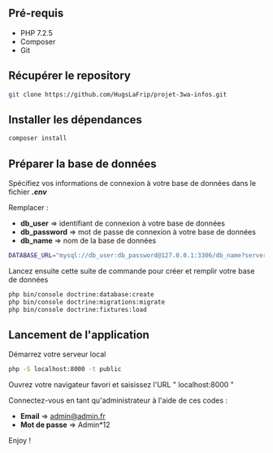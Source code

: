 ## Pré-requis

* PHP 7.2.5
* Composer
* Git

## Récupérer le repository

```bash
git clone https://github.com/HugsLaFrip/projet-3wa-infos.git
```

## Installer les dépendances

```bash
composer install
```

## Préparer la base de données

Spécifiez vos informations de connexion à votre base de données dans le fichier ***.env***

Remplacer :
  * **db_user** => identifiant de connexion à votre base de données
  * **db_password** => mot de passe de connexion à votre base de données
  * **db_name** => nom de la base de données

```bash
DATABASE_URL="mysql://db_user:db_password@127.0.0.1:3306/db_name?serverVersion=5.7"
```

Lancez ensuite cette suite de commande pour créer et remplir votre base de données

```bash
php bin/console doctrine:database:create
php bin/console doctrine:migrations:migrate
php bin/console doctrine:fixtures:load
```

## Lancement de l'application

Démarrez votre serveur local

```bash
php -S localhost:8000 -t public
```

Ouvrez votre navigateur favori et saisissez l'URL " localhost:8000 "

Connectez-vous en tant qu'administrateur à l'aide de ces codes :
  * **Email** => admin@admin.fr
  * **Mot de passe** => Admin*12  


Enjoy !